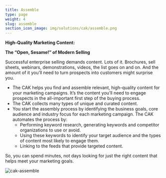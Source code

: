 ```yaml
---
title: Assemble
type: page
weight: 4
slug: assemble
section_icon_image: img/solutions/cak/assemble.png
---
```


**High-Quality Marketing Content:**

**The “Open, Sesame!” of Modern Selling**

Successful enterprise selling demands content. Lots of it. Brochures, sell sheets, webinars, demonstrations, videos, the list goes on and on. And the amount of it you’ll need to turn prospects into customers might surprise you.

* The CAK helps you find and assemble relevant, high-quality content for your marketing campaigns. It’s the content you’ll need to engage prospects in the all-important first step of the buying process.
* The CAK collects many types of unique and curated content.
* You start the assembly process by identifying the business goals, core audience and industry focus for each marketing campaign. The CAK automates the process by:
  * Performing keyword research, generating keywords and competitor organizations to use or avoid.
  * Using these keywords to identify your target audience and the types of content most likely to engage them.
  * Linking to the feeds that provide targeted content.
  
So, you can spend minutes, not days looking for just the right content that helps meet your marketing goals.

![cak-assemble](img/solutions/cak/CAK-1.png#center)

